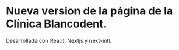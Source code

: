 # Nueva version de la página de la Clínica Blancodent.

Desarrollada con React, Nextjs y next-intl.
